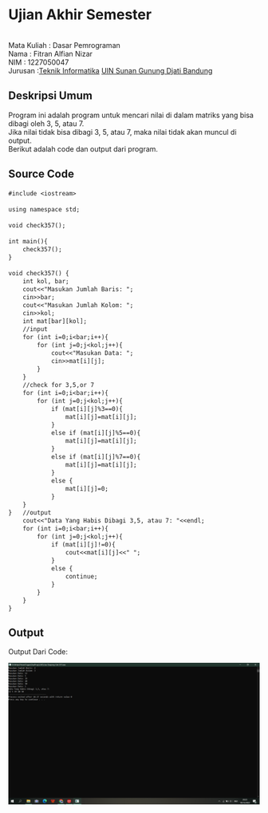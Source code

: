 # Ujian Akhir Semester 
<br>Mata Kuliah 	: Dasar Pemrograman
<br> Nama		: Fitran Alfian Nizar
<br>NIM		:	1227050047
<br>Jurusan		:[Teknik Informatika](http://if.uinsgd.ac.id/) [UIN Sunan Gunung Djati Bandung](https://uinsgd.ac.id/) 

## Deskripsi Umum
Program ini adalah program untuk mencari nilai di dalam matriks yang bisa dibagi oleh 3, 5, atau 7.
<br>Jika nilai tidak bisa dibagi 3, 5, atau 7, maka nilai tidak akan muncul di output.
<br>Berikut adalah code dan output dari program.
## Source Code

```
#include <iostream>

using namespace std;

void check357();

int main(){
	check357();
}

void check357() {
	int kol, bar;
	cout<<"Masukan Jumlah Baris: ";
	cin>>bar;
	cout<<"Masukan Jumlah Kolom: ";
	cin>>kol;
	int mat[bar][kol];
	//input
	for (int i=0;i<bar;i++){
		for (int j=0;j<kol;j++){
			cout<<"Masukan Data: ";
			cin>>mat[i][j];
		}
	}
	//check for 3,5,or 7
	for (int i=0;i<bar;i++){
		for (int j=0;j<kol;j++){
			if (mat[i][j]%3==0){
				mat[i][j]=mat[i][j];
			}
			else if (mat[i][j]%5==0){
				mat[i][j]=mat[i][j];
			}
			else if (mat[i][j]%7==0){
				mat[i][j]=mat[i][j];
			}
			else {
				mat[i][j]=0;
			}		
	}
}	//output
	cout<<"Data Yang Habis Dibagi 3,5, atau 7: "<<endl;
	for (int i=0;i<bar;i++){
		for (int j=0;j<kol;j++){
			if (mat[i][j]!=0){
				cout<<mat[i][j]<<" ";
			}
			else {
				continue;
			}
		}
	}	
}
```
## Output
<p>Output Dari Code:</p>
<img src="https://github.com/RaidenXVR/UAS-Semester-1-Soal-2/blob/main/Screenshot%20(815).png">
